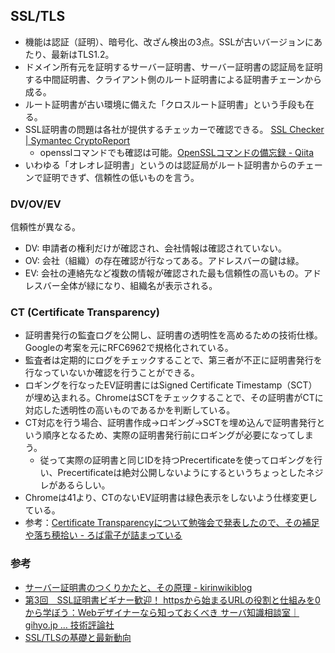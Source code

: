 SSL/TLS
----

* 機能は認証（証明）、暗号化、改ざん検出の3点。SSLが古いバージョンにあたり、最新はTLS1.2。
* ドメイン所有元を証明するサーバー証明書、サーバー証明書の認証局を証明する中間証明書、クライアント側のルート証明書による証明書チェーンから成る。
* ルート証明書が古い環境に備えた「クロスルート証明書」という手段も在る。
* SSL証明書の問題は各社が提供するチェッカーで確認できる。 [SSL Checker | Symantec CryptoReport](https://cryptoreport.websecurity.symantec.com/checker/views/certCheck.jsp)
  * opensslコマンドでも確認は可能。[OpenSSLコマンドの備忘録 - Qiita](http://qiita.com/takech9203/items/5206f8e2572e95209bbc)
* いわゆる「オレオレ証明書」というのは認証局がルート証明書からのチェーンで証明できず、信頼性の低いものを言う。

### DV/OV/EV

信頼性が異なる。

* DV: 申請者の権利だけが確認され、会社情報は確認されていない。
* OV: 会社（組織）の存在確認が行なってある。アドレスバーの鍵は緑。
* EV: 会社の連絡先など複数の情報が確認された最も信頼性の高いもの。アドレスバー全体が緑になり、組織名が表示される。

### CT (Certificate Transparency)

* 証明書発行の監査ログを公開し、証明書の透明性を高めるための技術仕様。Googleの考案を元にRFC6962で規格化されている。
* 監査者は定期的にログをチェックすることで、第三者が不正に証明書発行を行なっていないか確認を行うことができる。
* ロギングを行なったEV証明書にはSigned Certificate Timestamp（SCT）が埋め込まれる。ChromeはSCTをチェックすることで、その証明書がCTに対応した透明性の高いものであるかを判断している。
* CT対応を行う場合、証明書作成→ロギング→SCTを埋め込んで証明書発行という順序となるため、実際の証明書発行前にロギングが必要になってしまう。
  * 従って実際の証明書と同じIDを持つPrecertificateを使ってロギングを行い、Precertificateは絶対公開しないようにするというちょっとしたネジレがあるらしい。
* Chromeは41より、CTのないEV証明書は緑色表示をしないよう仕様変更している。
* 参考：[Certificate Transparencyについて勉強会で発表したので、その補足や落ち穂拾い - ろば電子が詰まっている](http://d.hatena.ne.jp/ozuma/20150516/1431769141)

### 参考

* [サーバー証明書のつくりかたと、その原理 - kirinwikiblog](http://kirinwiki.hatenablog.com/entry/2014/07/03/220315)
* [第3回　SSL証明書ビギナー歓迎！ httpsから始まるURLの役割と仕組みを0から学ぼう：Webデザイナーなら知っておくべき サーバ知識相談室｜gihyo.jp … 技術評論社](http://gihyo.jp/design/serial/01/server-knowledge/0003)
* [SSL/TLSの基礎と最新動向](http://www.slideshare.net/shigeki_ohtsu/security-camp2015-tls)
